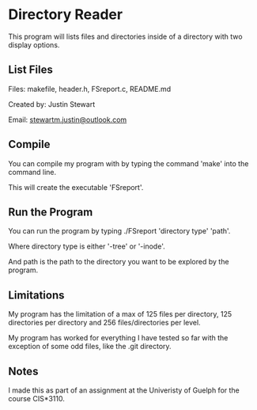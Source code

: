 # Directory Reader

This program will lists files and directories inside of a directory with two display options.

## List Files

Files: makefile, header.h, FSreport.c, README.md

Created by: Justin Stewart

Email: stewartm.justin@outlook.com

## Compile

You can compile my program with by typing the command 'make' into the command line.

This will create the executable 'FSreport'.

## Run the Program

You can run the program by typing ./FSreport 'directory type' 'path'.

Where directory type is either '-tree' or '-inode'.

And path is the path to the directory you want to be explored by the program.

## Limitations

My program has the limitation of a max of 125 files per directory, 125 directories per directory and 256 files/directories per level.

My program has worked for everything I have tested so far with the exception of some odd files, like the .git directory.

## Notes

I made this as part of an assignment at the Univeristy of Guelph for the course CIS\*3110.